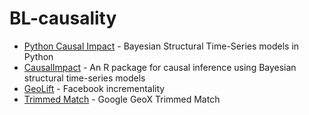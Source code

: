 # BL-causality

- [Python Causal Impact](https://github.com/tcassou/causal_impact) - Bayesian Structural Time-Series models in Python
- [CausalImpact](https://github.com/google/CausalImpact) - An R package for causal inference using Bayesian structural time-series models
- [GeoLift](https://github.com/facebookincubator/GeoLift) - Facebook incrementality
- [Trimmed Match](https://github.com/google/trimmed_match) - Google GeoX Trimmed Match
